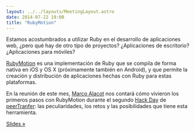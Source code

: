 ```yaml
---
layout: ../../layouts/MeetingLayout.astro
date: 2014-07-22 19:00
title: "RubyMotion"
---
```


Estamos acostumbrados a utilizar Ruby en el desarrollo de aplicaciones web, ¿pero qué hay de otro tipo de proyectos? ¿Aplicaciones de escritorio? ¿Aplicaciones para móviles?

[RubyMotion](http://www.rubymotion.com/) es una implementación de Ruby que se compila de forma nativa en iOS y OS X (próximamente también en Android), y que permite la creación y distribución de aplicaciones hechas con Ruby para estas plataformas.

En la reunión de este mes, [Marco Alacot](https://twitter.com/malacot) nos contará cómo vivieron los primeros pasos con RubyMotion durante el segundo [Hack Day](http://engineering.peertransfer.com/post/83798298826/hack-day-recap) de [peerTranfer](https://www.peertransfer.com/): las peculiaridades, los retos y las posibilidades que tiene esta herramienta.

[Slides »](https://speakerdeck.com/marcoalacot/from-ruby-to-rubymotion)
